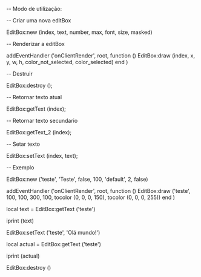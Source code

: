-- Modo de utilização:

-- Criar uma nova editBox

EditBox:new (index, text, number, max, font, size, masked)

-- Renderizar a editBox

addEventHandler ('onClientRender', root,
    function ()
        EditBox:draw (index, x, y, w, h, color_not_selected, color_selected)
    end
)

-- Destruir 

EditBox:destroy ();

-- Retornar texto atual 

EditBox:getText (index);

-- Retornar texto secundario 

EditBox:getText_2 (index);

-- Setar texto 

EditBox:setText (index, text);

-- Exemplo

EditBox:new ('teste', 'Teste', false, 100, 'default', 2, false)

addEventHandler ('onClientRender', root,
    function ()
        EditBox:draw ('teste', 100, 100, 300, 100, tocolor (0, 0, 0, 150), tocolor (0, 0, 0, 255))
    end
)


local text = EditBox:getText ('teste')

iprint (text)
        
EditBox:setText ('teste', 'Olá mundo!')

local actual = EditBox:getText ('teste')

iprint (actual)

EditBox:destroy ()
